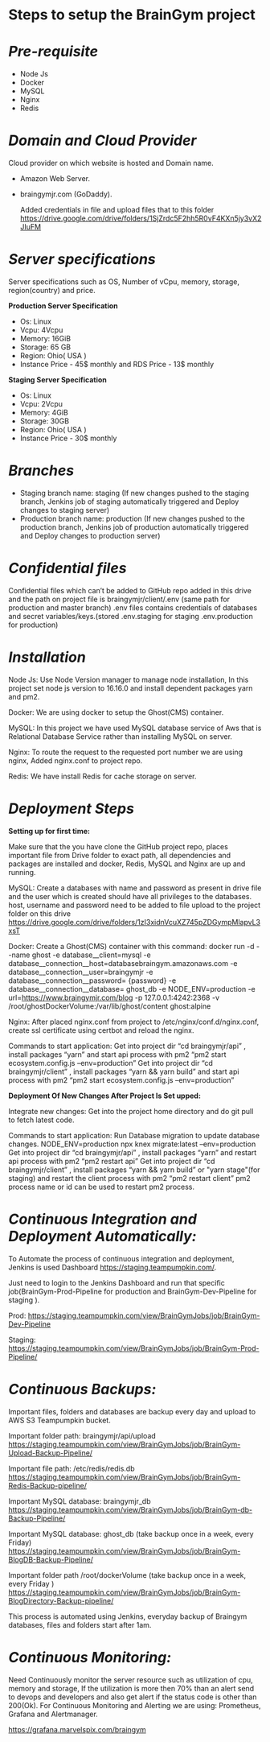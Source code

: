 # Steps to setup the BrainGym project

 # *Pre-requisite*
- Node Js
- Docker
- MySQL
- Nginx
- Redis 

# *Domain and Cloud Provider*
Cloud provider on which website is hosted and Domain name.
- Amazon Web Server.
- braingymjr.com (GoDaddy).

  Added credentials in file and upload files that to this folder https://drive.google.com/drive/folders/1SjZrdc5F2hh5R0vF4KXn5jy3vX2JIuFM
    
# *Server specifications*
Server specifications such as OS, Number of vCpu, memory, storage, region(country) and price.

**Production Server Specification**
 - Os: Linux
 - Vcpu: 4Vcpu
 - Memory: 16GiB
 - Storage: 65 GB
 - Region: Ohio( USA )
 - Instance Price - 45$ monthly and RDS Price - 13$ monthly

**Staging Server Specification**
 - Os: Linux
 - Vcpu: 2Vcpu
 - Memory: 4GiB
 - Storage: 30GB
 - Region: Ohio( USA )
 - Instance Price - 30$ monthly

# *Branches*
- Staging branch name: staging (If new changes pushed to the staging branch, Jenkins job of staging automatically triggered and Deploy changes to staging server)
- Production branch name: production (If new changes pushed to the production branch, Jenkins job of production automatically triggered and Deploy changes to production server)

# *Confidential files*
Confidential files which can’t be added to GitHub repo added in this drive and the path on project file is braingymjr/client/.env (same path for production and master branch)
.env files contains credentials of databases and secret variables/keys.(stored .env.staging for staging .env.production for production)

# *Installation*
Node Js: 
Use Node Version manager to manage node installation, In this project set node js version to 16.16.0 and install dependent packages yarn and pm2.

Docker:
We are using docker to setup the Ghost(CMS) container. 

MySQL:
In this project we have used MySQL database service of Aws that is Relational Database Service rather than installing MySQL on server. 

Nginx:
To route the request to the requested port number we are using nginx, Added nginx.conf to project repo.

Redis: 
We have install Redis for cache storage on server.

# *Deployment Steps*

__Setting up for first time:__

Make sure that the you have clone the GitHub project repo, places important file from Drive folder to exact path, all dependencies and packages are installed and docker, Redis, MySQL and Nginx are up and running.

MySQL:
Create a databases with name and password as present in drive file and the user which is created should have all privileges to the databases. host, username and password need to be added to  file upload to the project folder on this drive https://drive.google.com/drive/folders/1zI3xidnVcuXZ745pZDGympMlapvL3xsT

Docker:
Create a Ghost(CMS) container with this command:
docker run -d --name ghost -e database__client=mysql -e database__connection__host=databasebraingym.amazonaws.com -e database__connection__user=braingymjr -e database__connection__password= {password} -e database__connection__database= ghost_db -e NODE_ENV=production -e url=https://www.braingymjr.com/blog -p 127.0.0.1:4242:2368 -v /root/ghostDockerVolume:/var/lib/ghost/content ghost:alpine

Nginx:
After placed nginx.conf from project to /etc/nginx/conf.d/nginx.conf, create ssl certificate using certbot and reload the nginx.

Commands to start application:
Get into project dir “cd braingymjr/api” , install packages “yarn”  and start api process with pm2 “pm2 start ecosystem.config.js –env=production”
Get into project dir “cd braingymjr/client” , install packages “yarn && yarn build”  and start api process with pm2 “pm2 start ecosystem.config.js –env=production”

__Deployment Of New Changes After Project Is Set upped:__

Integrate new changes:
Get into the project home directory and do git pull to fetch latest code.

Commands to start application:
Run Database migration to update database changes. NODE_ENV=production npx knex migrate:latest –env=production
Get into project dir “cd braingymjr/api” , install packages “yarn”  and restart api process with pm2 “pm2 restart api”
Get into project dir “cd braingymjr/client” , install packages “yarn && yarn build” or "yarn stage"(for staging)  and restart the client process with pm2 “pm2 restart client”
pm2 process name or id can be used to restart pm2 process.


# *Continuous Integration and Deployment Automatically:*
To Automate the process of continuous integration and deployment, Jenkins is used Dashboard https://staging.teampumpkin.com/.

Just need to login to the Jenkins Dashboard and run that specific job(BrainGym-Prod-Pipeline for production and BrainGym-Dev-Pipeline for staging ).

Prod: https://staging.teampumpkin.com/view/BrainGymJobs/job/BrainGym-Dev-Pipeline

Staging: https://staging.teampumpkin.com/view/BrainGymJobs/job/BrainGym-Prod-Pipeline/

# *Continuous Backups:*

Important files, folders and databases are backup every day and upload to AWS S3 Teampumpkin bucket.


Important folder path: braingymjr/api/upload https://staging.teampumpkin.com/view/BrainGymJobs/job/BrainGym-Upload-Backup-Pipeline/


Important file path: /etc/redis/redis.db https://staging.teampumpkin.com/view/BrainGymJobs/job/BrainGym-Redis-Backup-pipeline/


Important MySQL database: braingymjr_db https://staging.teampumpkin.com/view/BrainGymJobs/job/BrainGym-db-Backup-Pipeline/


Important MySQL database: ghost_db (take backup once in a week, every Friday) https://staging.teampumpkin.com/view/BrainGymJobs/job/BrainGym-BlogDB-Backup-Pipeline/


Important folder path /root/dockerVolume (take backup once in a week, every Friday ) https://staging.teampumpkin.com/view/BrainGymJobs/job/BrainGym-BlogDirectory-Backup-pipeline/


This process is automated using Jenkins, everyday backup of Braingym databases, files and folders start after 1am. 


# *Continuous Monitoring:*
Need Continuously monitor the server resource such as utilization of cpu, memory and storage, If the utilization is more then 70% than an alert send to devops and developers and also get alert if the status code is other than 200(Ok).
For Continuous Monitoring and Alerting we are using: Prometheus, Grafana and Alertmanager.

https://grafana.marvelspix.com/braingym
